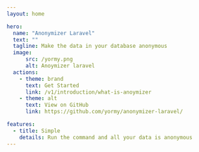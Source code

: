 ```yaml
---
layout: home

hero:
  name: "Anonymizer Laravel"
  text: ""
  tagline: Make the data in your database anonymous
  image:
      src: /yormy.png
      alt: Anoymizer laravel
  actions:
    - theme: brand
      text: Get Started
      link: /v1/introduction/what-is-anoymizer
    - theme: alt
      text: View on GitHub
      link: https://github.com/yormy/anonymizer-laravel/

features:
  - title: Simple
    details: Run the command and all your data is anonymous
---
```

